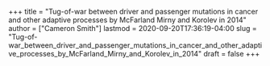 +++
title = "Tug-of-war between driver and passenger mutations in cancer and other adaptive processes by McFarland Mirny and Korolev in 2014"
author = ["Cameron Smith"]
lastmod = 2020-09-20T17:36:19-04:00
slug = "Tug-of-war_between_driver_and_passenger_mutations_in_cancer_and_other_adaptive_processes_by_McFarland_Mirny_and_Korolev_in_2014"
draft = false
+++
